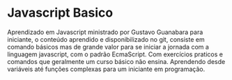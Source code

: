 # Javascript Basico
Aprendizado em Javascript ministrado por Gustavo Guanabara para iniciante,
o conteúdo aprendido e disponibilizado no git, consiste em comando básicos  mas de grande valor
para se iniciar a jornada com a linguagem javascript, com o padrão EcmaScript.
Com exercícios praticos e comandos que geralmente um curso básico não ensina.
Aprendendo desde variáveis até funções complexas para um iniciante em programação.
